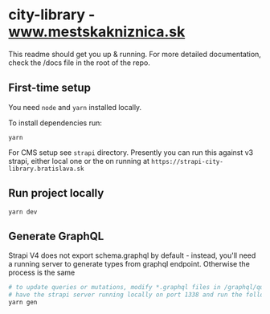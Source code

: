 # city-library - www.mestskakniznica.sk

This readme should get you up & running. For more detailed documentation, check the /docs file in the root of the repo.

## First-time setup

You need `node` and `yarn` installed locally.

To install dependencies run:

```
yarn
```

For CMS setup see `strapi` directory. Presently you can run this against v3 strapi, either local one or the on running at `https://strapi-city-library.bratislava.sk`

## Run project locally

```
yarn dev
```

## Generate GraphQL

Strapi V4 does not export schema.graphql by default - instead, you'll need a running server to generate types from graphql endpoint. Otherwise the process is the same

```bash
# to update queries or mutations, modify *.graphql files in /graphql/queries directory
# have the strapi server running locally on port 1338 and run the following
yarn gen
```
